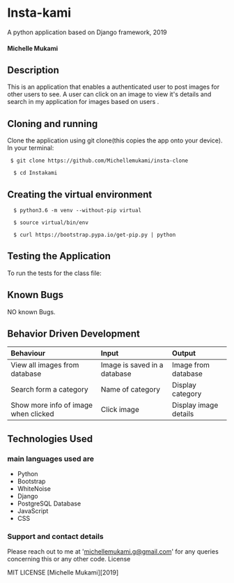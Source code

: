 # Insta-kami
A python application based on Django framework, 2019
#### Michelle Mukami
## Description

This is an application that enables a authenticated user to post images for other users to see. A user can click on an image to view it's details and search in my application for images based on users .
## Cloning and running
Clone the application using git clone(this copies the app onto your device). In your terminal:

  ```  $ git clone https://github.com/Michellemukami/insta-clone ```
  
  ```  $ cd Instakami```

## Creating the virtual environment

  ```  $ python3.6 -m venv --without-pip virtual```
  
  ```  $ source virtual/bin/env```
  
  ```  $ curl https://bootstrap.pypa.io/get-pip.py | python```



## Testing the Application
To run the tests for the class file:

## Known Bugs

NO known Bugs.

## Behavior Driven Development

| Behaviour    | Input     | Output|
| :------------- | :------------- |:---------|
|   View all images from database    |     Image is saved in a database | Image from database|
|Search form a category|Name of category|Display category|
|Show more info of image when clicked |Click image|Display image details|


## Technologies Used
### main languages used are

* Python
* Bootstrap
* WhiteNoise
* Django
* PostgreSQL Database
* JavaScript
* CSS

### Support and contact details

Please reach out to me at 'michellemukami.g@gmail.com' for any queries concerning this or any other code.
License

MIT LICENSE [Michelle Mukami][2019]
